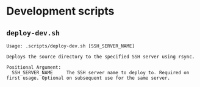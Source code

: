 # Development scripts
## `deploy-dev.sh`
```
Usage: .scripts/deploy-dev.sh [SSH_SERVER_NAME]

Deploys the source directory to the specified SSH server using rsync.

Positional Argument:
  SSH_SERVER_NAME     The SSH server name to deploy to. Required on first usage. Optional on subsequent use for the same server.
```